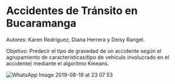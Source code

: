# Accidentes de Tránsito en Bucaramanga
Autores: Karen Rodríguez, Diana Herrera y Deisy Rangel.

Objetivo: Predecir el tipo de gravedad de un accidente según el agrupamiento de características(tipo de vehículo involucrado en el accidente) mediante el algoritmo Kmeans.

![WhatsApp Image 2019-08-19 at 23 07 53](https://user-images.githubusercontent.com/54248145/63318381-e9581100-c2db-11e9-8eea-d098327126ad.jpeg)
